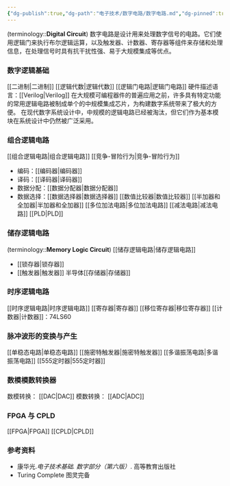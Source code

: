```yaml
---
{"dg-publish":true,"dg-path":"电子技术/数字电路/数字电路.md","dg-pinned":true,"tags":["Subject","Discrete","Circuit"],"permalink":"/电子技术/数字电路/数字电路/","pinned":true,"dgPassFrontmatter":true,"noteIcon":"","created":"2024-10-15T11:00:34.000+08:00","updated":"2025-06-13T17:08:00.000+08:00"}
---
```



(terminology::**Digital Circuit**)
数字电路是设计用来处理数字信号的电路。它们使用逻辑门来执行布尔逻辑运算，以及触发器、计数器、寄存器等组件来存储和处理信息，在处理信号时具有抗干扰性强、易于大规模集成等优点。
### 数字逻辑基础
[[二进制\|二进制]]
[[逻辑代数\|逻辑代数]]
[[逻辑门电路\|逻辑门电路]]
硬件描述语言：[[Verilog\|Verilog]]
在大规模可编程器件的普遍应用之前，许多具有特定功能的常用逻辑电路被制成单个的中规模集成芯片，为构建数字系统带来了极大的方便。
在现代数字系统设计中，中规模的逻辑电路已经被淘汰，但它们作为基本模块在系统设计中仍然被广泛采用。

### 组合逻辑电路
[[组合逻辑电路\|组合逻辑电路]]   [[竞争-冒险行为\|竞争-冒险行为]]
- 编码：[[编码器\|编码器]]
- 译码：[[译码器\|译码器]]
- 数据分配：[[数据分配器\|数据分配器]]
- 数据选择：[[数据选择器\|数据选择器]]
[[数值比较器\|数值比较器]]   [[半加器和全加器\|半加器和全加器]]   [[多位加法电路\|多位加法电路]]  [[减法电路\|减法电路]]  [[PLD\|PLD]]

### 储存逻辑电路
(terminology::**Memory Logic Circuit**)
[[储存逻辑电路\|储存逻辑电路]]
-  [[锁存器\|锁存器]]
-  [[触发器\|触发器]]
半导体[[存储器\|存储器]]

### 时序逻辑电路
[[时序逻辑电路\|时序逻辑电路]]
[[寄存器\|寄存器]]   [[移位寄存器\|移位寄存器]]
[[计数器\|计数器]]：74LS60

### 脉冲波形的变换与产生
[[单稳态电路\|单稳态电路]]
[[施密特触发器\|施密特触发器]]
[[多谐振荡电路\|多谐振荡电路]]
[[555定时器\|555定时器]]

### 数模模数转换器
数模转换： [[DAC\|DAC]]
模数转换： [[ADC\|ADC]]
### FPGA 与 CPLD 
[[FPGA\|FPGA]]
[[CPLD\|CPLD]]

### 参考资料
- 康华光.*电子技术基础. 数字部分（第六版）*. 高等教育出版社
- Turing Complete  图灵完备

